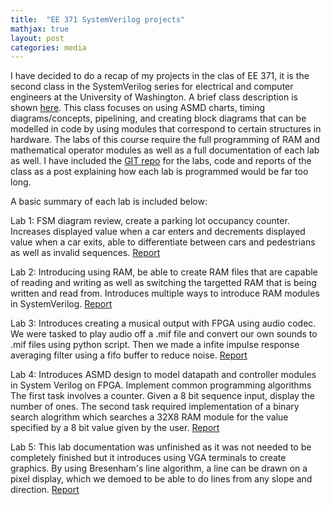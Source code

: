 ```yaml
---
title:  "EE 371 SystemVerilog projects"
mathjax: true
layout: post
categories: media
---
```


I have decided to do a recap of my projects in the clas of EE 371, it is the second class in the SystemVerilog series for electrical and computer engineers at the University of Washington. A 
brief class description is shown [here](https://www.ece.uw.edu/abet/?id=4320). This class focuses on using ASMD charts, timing diagrams/concepts, pipelining, and creating block diagrams that
can be modelled in code by using modules that correspond to certain structures in hardware. The labs of this course require the full programming of RAM and mathematical operator modules as well as a full
documentation of each lab as well. I have included the [GIT repo](https://github.com/vincentkwok21/EE-371-Labs) for the labs, code and reports of the class as a post explaining how each lab is programmed would be far too long.

A basic summary of each lab is included below:


Lab 1: FSM diagram review, create a parking lot occupancy counter. Increases displayed value when a car enters and decrements displayed value when a car exits, able to differentiate between cars and pedestrians as well as invalid sequences. [Report](https://github.com/vincentkwok21/EE-371-Labs/blob/main/Lab1EE371/EE%20371%20Lab%201.pdf)

Lab 2: Introducing using RAM, be able to create RAM files that are capable of reading and writing as well as switching the targetted RAM that is being written and read from. Introduces multiple ways to introduce RAM modules in SystemVerilog. [Report](https://github.com/vincentkwok21/EE-371-Labs/blob/main/Lab2EE371/EE%20lab2.pdf)

Lab 3: Introduces creating a musical output with FPGA using audio codec. We were tasked to play audio off a .mif file and
convert our own sounds to .mif files using python script. Then we made a infite impulse response averaging filter using a fifo buffer to reduce noise. [Report](https://github.com/vincentkwok21/EE-371-Labs/blob/main/Lab3EE371/Lab%203/EE%20371%20Lab%203.pdf)

Lab 4: Introduces ASMD design to model datapath and controller modules in System Verilog on FPGA. Implement common programming algorithms The first task involves a counter. Given a 8 bit sequence input, display the number of ones. The second task required implementation of a binary search alogrithm which searches a 32X8 RAM module for the value specified by a 8 bit value given by the user. [Report](https://github.com/vincentkwok21/EE-371-Labs/blob/main/Lab4EE371/Lab%204%20Report%20EE%20371.pdf)

Lab 5: This lab documentation was unfinished as it was not needed to be completely finished but it introduces using VGA terminals to create graphics. By using Bresenham's line algorithm, a line can be drawn on a pixel display, which we demoed to be able to do lines from any slope and direction. [Report](https://docs.google.com/document/d/16dd7YjBd8TwkSAIh8qIr3GHYaSALW6QlMqiq55PwuFU/edit?usp=sharing)

